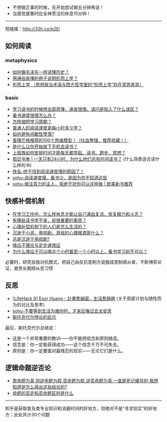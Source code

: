 * 不想做正事的时候，先开始尝试做五分钟再说！
* 当感觉疲惫时应全神贯注的休息15分钟！
---

短链接：http://33h.co/e2Ej

## 如何阅读

### metaphysics

* [如何像毛泽东一样读懂历史？](https://www.ershicimi.com/p/0bf9eaa9aff4502e5e221fb189385e59)
* [用通俗易懂的例子说明形而上学？](https://www.zhihu.com/question/62510150)
* [形而上学 （思想政治术语与西方哲学里的“形而上学”存在意思差异）](https://baike.baidu.com/item/%E5%BD%A2%E8%80%8C%E4%B8%8A%E5%AD%A6/24609368)

### basic

* [学习读书的时候想全部弄懂，速度很慢。请问是陷入了什么误区？](https://www.zhihu.com/question/30438569)
* [看书速度很慢怎么办？](https://www.zhihu.com/question/21098453)
* [怎样缩短学习周期？](https://www.zhihu.com/question/28346593)
* [普通人的阅读速度是每小时多少字？](https://www.zhihu.com/question/20327487)
* [如何避免间歇性堕落?](https://www.zhihu.com/question/388686475/answer/1226820130)
* [查理芒格推荐的100个思维模型！（吐血整理，推荐收藏！）](https://zhuanlan.zhihu.com/p/88395113)
* [是什么让你开始放下手机去读书？](https://www.zhihu.com/question/303137880/answer/737715741)
* [上班族如何安排时间才能每天都早起、读书、跑步、冥想？](https://www.zhihu.com/question/28042735/answer/75661653)
* [假日书单 | 一天只有24小时，为什么他们总有时间读书？](http://www.voicer.me/archives/74470) (什么场景适合读什么样的书)
* [佚名-终于找到阅读速度慢的原因了！](yiboyingyu.com/article/117.html)
* [sohu-阅读速度慢、看书少，是因为你不知道这些 ](https://www.sohu.com/a/123288573_507568)
* [sohu-做注意力的主人，拒绝干扰你可以这样做 | 欧美新书推荐 ](https://www.sohu.com/a/353916558_268656?qq-pf-to=pcqq.group)


## 快感补偿机制

* [在学习工作中，怎么样休息才能让自己满血复活、恢复精力和斗志？ ](https://www.sohu.com/a/359352030_120113465)
* [有哪些读书学不来，却很重要的素质？](https://www.zhihu.com/question/28626263/answer/186872277)
* [心理补偿机制下的人们是怎么生活的？](http://www.zhiwiki.com/index.php/2019/09/09/psychological-compensation-mechanism/)
* [沉迷于小说、电视剧、游戏的心理根源是什么？](https://zhuanlan.zhihu.com/p/76256418)
* [总是沉迷于电视剧?](https://www.xinli001.com/qa/100071065)
* [嗑瓜子理论与定步速效应](https://liushun.help/blog/2018/10/21/%E5%97%91%E7%93%9C%E5%AD%90%E7%90%86%E8%AE%BA%E4%B8%8E%E5%AE%9A%E6%AD%A5%E9%80%9F%E6%95%88%E5%BA%94/)
* [为什么嗑瓜子可以嗑半个小时甚至一个小时以上，看书学习却不可以？](https://www.zhihu.com/question/28184567)

必要时，研究自我对抗模式，把自己由反抗意制方说服成意制顺从者，不断博弈论证，直至长期顺从至习惯


## 反思

* [[LifeHack 6] Esor Huang - 計畫愈縝密，生活愈隨興](https://www.playpcesor.com/2016/03/lifehack-6.html) (关于周密计划与随性而为的对比及思考)
* [sohu-不要等到生活为难你时，才来后悔过去太安逸](https://www.sohu.com/a/407687055_188950)
* [斯托克代尔悖论的启示](https://www.jianshu.com/p/005d8e001518)

最后，斯托克代尔总结说：

* 这是一个非常重要的教训——你不能把信念和原则搞混。
* 信念是：你一定能获得成功——这个信念千万不可失去。
* 原则是：你一定要面对最残忍的现实——无论它们是什么。


## 逻辑命题逆否论

* [原命题为真,则逆命题为假,否命题为假,逆否命题为真.一直是死记硬背的,我想知道是怎么得出这些结论的?](https://www.zybang.com/question/47cf17c9b6288f550aa9f199a7d74797.html)
* [命题的否定和否命题区别是什么](https://zhidao.baidu.com/question/1113220468043090099.html)

---
知乎是获取普及类专业知识和消磨时间的好地方，但绝对不是“寻求现实”的好地方；此处共计30个问题

